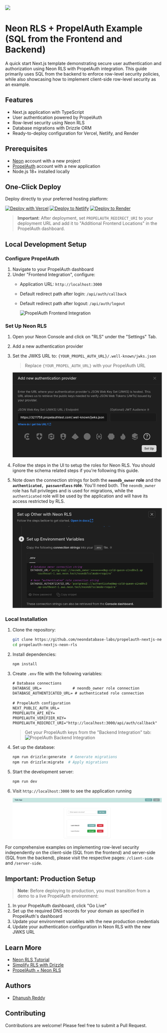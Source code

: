 <img width="250px" src="https://neon.tech/brand/neon-logo-dark-color.svg" />

# Neon RLS + PropelAuth Example (SQL from the Frontend and Backend)

A quick start Next.js template demonstrating secure user authentication and authorization using Neon RLS with PropelAuth integration. This guide primarily uses SQL from the backend to enforce row-level security policies, while also showcasing how to implement client-side row-level security as an example.

## Features

- Next.js application with TypeScript
- User authentication powered by PropelAuth
- Row-level security using Neon RLS
- Database migrations with Drizzle ORM
- Ready-to-deploy configuration for Vercel, Netlify, and Render

## Prerequisites

- [Neon](https://neon.tech) account with a new project
- [PropelAuth](https://www.propelauth.com) account with a new application
- Node.js 18+ installed locally

## One-Click Deploy

Deploy directly to your preferred hosting platform:

[![Deploy with Vercel](https://vercel.com/button)](https://vercel.com/new/clone?repository-url=https://github.com/neondatabase-labs/propelauth-nextjs-neon-rls&env=DATABASE_URL,DATABASE_AUTHENTICATED_URL,NEXT_PUBLIC_AUTH_URL,PROPELAUTH_API_KEY,PROPELAUTH_VERIFIER_KEY,PROPELAUTH_REDIRECT_URI&project-name=neon-rls-propelauth&repository-name=neon-rls-propelauth)
[![Deploy to Netlify](https://www.netlify.com/img/deploy/button.svg)](https://app.netlify.com/start/deploy?repository=https://github.com/neondatabase-labs/propelauth-nextjs-neon-rls)
[![Deploy to Render](https://render.com/images/deploy-to-render-button.svg)](https://render.com/deploy?repo=https://github.com/neondatabase-labs/propelauth-nextjs-neon-rls)

> **Important**: After deployment, set `PROPELAUTH_REDIRECT_URI` to your deployment URL and add it to "Additional Frontend Locations" in the PropelAuth dashboard.

## Local Development Setup

### Configure PropelAuth

1. Navigate to your PropelAuth dashboard
2. Under "Frontend Integration", configure:
   - Application URL: `http://localhost:3000`
   - Default redirect path after login: `/api/auth/callback`
   - Default redirect path after logout: `/api/auth/logout`

      ![PropelAuth Frontend Integration](/images/propelauth-frontend-integration-page.png)

### Set Up Neon RLS

1. Open your Neon Console and click on "RLS" under the "Settings" Tab.
2. Add a new authentication provider
3. Set the JWKS URL to: `{YOUR_PROPEL_AUTH_URL}/.well-known/jwks.json`
   
   > Replace `{YOUR_PROPEL_AUTH_URL}` with your PropelAuth URL
   
   ![Neon RLS Add Auth Provider](/images/neon-rls-add-auth-provider.png)

4. Follow the steps in the UI to setup the roles for Neon RLS. You should ignore the schema related steps if you're following this guide.
5. Note down the connection strings for both the **`neondb_owner` role** and the **`authenticated, passwordless` role**. You'll need both. The `neondb_owner` role has full privileges and is used for migrations, while the `authenticated` role will be used by the application and will have its access restricted by RLS.
   
   ![Neon RLS Connection Strings](/images/neon-rls-env-values.png)

### Local Installation

1. Clone the repository:

   ```bash
   git clone https://github.com/neondatabase-labs/propelauth-nextjs-neon-rls
   cd propelauth-nextjs-neon-rls
   ```

2. Install dependencies:

   ```bash
   npm install
   ```

3. Create `.env` file with the following variables:

   ```env
   # Database connections
   DATABASE_URL=              # neondb_owner role connection
   DATABASE_AUTHENTICATED_URL= # authenticated role connection

   # PropelAuth configuration
   NEXT_PUBLIC_AUTH_URL=
   PROPELAUTH_API_KEY=
   PROPELAUTH_VERIFIER_KEY=
   PROPELAUTH_REDIRECT_URI="http://localhost:3000/api/auth/callback"
   ```

   > Get your PropelAuth keys from the "Backend Integration" tab:
   > ![PropelAuth Backend Integration](/images/propelauth-backend-integration-page.png)

4. Set up the database:

   ```bash
   npm run drizzle:generate  # Generate migrations
   npm run drizzle:migrate  # Apply migrations
   ```

5. Start the development server:

   ```bash
   npm run dev
   ```

6. Visit `http://localhost:3000` to see the application running

   ![Neon RLS + PropelAuth Example](/images/neon-rls-propelauth-example.png)

For comprehensive examples on implementing row-level security independently on the client-side (SQL from the frontend) and server-side (SQL from the backend), please visit the respective pages: `/client-side` and `/server-side`.

## Important: Production Setup

> **Note**: Before deploying to production, you must transition from a demo to a live PropelAuth environment:

1. In your PropelAuth dashboard, click "Go Live"
2. Set up the required DNS records for your domain as specified in PropelAuth's dashboard
3. Update your environment variables with the new production credentials
4. Update your authentication configuration in Neon RLS with the new JWKS URL

## Learn More

- [Neon RLS Tutorial](https://neon.tech/docs/guides/neon-rls-tutorial)
- [Simplify RLS with Drizzle](https://neon.tech/docs/guides/neon-rls-drizzle)
- [PropelAuth + Neon RLS](https://neon.tech/docs/guides/neon-rls-propelauth)

## Authors

- [Dhanush Reddy](https://github.com/dhanushreddy291)

## Contributing

Contributions are welcome! Please feel free to submit a Pull Request.
